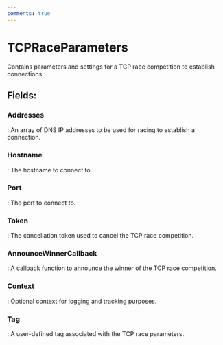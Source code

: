 ```yaml
---
comments: true
---
```

# TCPRaceParameters

Contains parameters and settings for a TCP race competition to establish connections. 

## **Fields**:
### **Addresses**
: An array of DNS IP addresses to be used for racing to establish a connection. 
### **Hostname**
: The hostname to connect to. 
### **Port**
: The port to connect to. 
### **Token**
: The cancellation token used to cancel the TCP race competition. 
### **AnnounceWinnerCallback**
: A callback function to announce the winner of the TCP race competition. 
### **Context**
: Optional context for logging and tracking purposes. 
### **Tag**
: A user-defined tag associated with the TCP race parameters. 